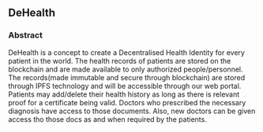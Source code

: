 ## DeHealth

### Abstract
DeHealth is a concept to create a Decentralised Health Identity for every patient in the world. The health records of patients are stored on the blockchain and are made available to only authorized people/personnel.
The records(made immutable and secure through blockchain) are stored through IPFS technology and will be accessible through our web portal.
Patients may add/delete their health history as long as there is relevant proof for a certificate being valid. Doctors who prescribed the necessary diagnosis have access to those documents. Also, new doctors can be given access tho those docs as and when required by the patients.
